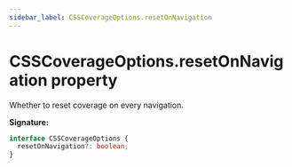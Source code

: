```yaml
---
sidebar_label: CSSCoverageOptions.resetOnNavigation
---
```


# CSSCoverageOptions.resetOnNavigation property

Whether to reset coverage on every navigation.

**Signature:**

```typescript
interface CSSCoverageOptions {
  resetOnNavigation?: boolean;
}
```
